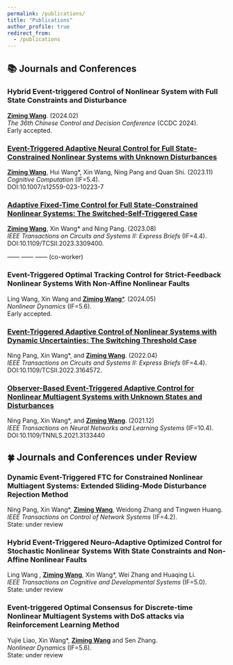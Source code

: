 ```yaml
---
permalink: /publications/
title: "Publications"
author_profile: true
redirect_from: 
  - /publications
---
```


## 📚 Journals and Conferences
### Hybrid Event-triggered Control of Nonlinear System with Full State Constraints and Disturbance  
<ins>**Ziming Wang**</ins>. (2024.02)  
*The 36th Chinese Control and Decision Conference* (CCDC 2024).  
Early accepted.  

### [Event-Triggered Adaptive Neural Control for Full State-Constrained Nonlinear Systems with Unknown Disturbances](https://link.springer.com/article/10.1007/s12559-023-10223-7)
<ins>**Ziming Wang**</ins>, Hui Wang\*, Xin Wang, Ning Pang and Quan Shi. (2023.11)  
*Cognitive Computation* (IF=5.4).  
DOI:10.1007/s12559-023-10223-7

### [Adaptive Fixed-Time Control for Full State-Constrained Nonlinear Systems: The Switched-Self-Triggered Case](https://ieeexplore.ieee.org/document/10233088)  
<ins>**Ziming Wang**</ins>, Xin Wang\* and Ning Pang. (2023.08)  
*IEEE Transactions on Circuits and Systems II: Express Briefs* (IF=4.4).  
DOI:10.1109/TCSII.2023.3309400.

—— —— —— (co-worker)  

### Event-Triggered Optimal Tracking Control for Strict-Feedback Nonlinear Systems With Non-Affine Nonlinear Faults
Ling Wang, Xin Wang and <ins>**Ziming Wang**\*</ins>. (2024.05)   
*Nonlinear Dynamics* (IF=5.6).  
Early accepted. 

### [Event-Triggered Adaptive Control of Nonlinear Systems with Dynamic Uncertainties: The Switching Threshold Case](https://ieeexplore.ieee.org/document/9748882)  
Ning Pang, Xin Wang\*, and <ins>**Ziming Wang**</ins>. (2022.04)   
*IEEE Transactions on Circuits and Systems II: Express Briefs* (IF=4.4).  
DOI:10.1109/TCSII.2022.3164572.

### [Observer-Based Event-Triggered Adaptive Control for Nonlinear Multiagent Systems with Unknown States and Disturbances](https://ieeexplore.ieee.org/document/9662272)  
Ning Pang, Xin Wang\*, and <ins>**Ziming Wang**</ins>. (2021.12)    
*IEEE Transactions on Neural Networks and Learning Systems* (IF=10.4).  
DOI:10.1109/TNNLS.2021.3133440

## 🍀 Journals and Conferences under Review
### Dynamic Event-Triggered FTC for Constrained Nonlinear Multiagent Systems: Extended Sliding-Mode Disturbance Rejection Method
Ning Pang, Xin Wang\*, <ins>**Ziming Wang**</ins>, Weidong Zhang and Tingwen Huang.  
*IEEE Transactions on Control of Network Systems* (IF=4.2).  
State: under review

### Hybrid Event-Triggered Neuro-Adaptive Optimized Control for Stochastic Nonlinear Systems With State Constraints and Non-Affine Nonlinear Faults
Ling Wang , <ins>**Ziming Wang**</ins>, Xin Wang\*, Wei Zhang and Huaqing Li.  
*IEEE Transactions on Cognitive and Developmental Systems* (IF=5.0).  
State: under review

### Event-triggered Optimal Consensus for Discrete-time Nonlinear Multiagent Systems with DoS attacks via Reinforcement Learning Method
Yujie Liao, Xin Wang\*, <ins>**Ziming Wang**</ins> and Sen Zhang.  
*Nonlinear Dynamics* (IF=5.6).  
State: under review  
